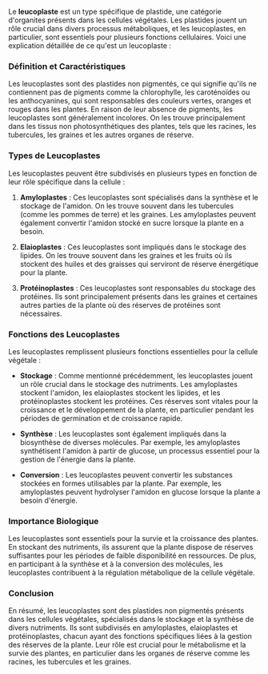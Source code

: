 Le **leucoplaste** est un type spécifique de plastide, une catégorie d'organites présents dans les cellules végétales. Les plastides jouent un rôle crucial dans divers processus métaboliques, et les leucoplastes, en particulier, sont essentiels pour plusieurs fonctions cellulaires. Voici une explication détaillée de ce qu'est un leucoplaste :

### Définition et Caractéristiques

Les leucoplastes sont des plastides non pigmentés, ce qui signifie qu'ils ne contiennent pas de pigments comme la chlorophylle, les caroténoïdes ou les anthocyanines, qui sont responsables des couleurs vertes, oranges et rouges dans les plantes. En raison de leur absence de pigments, les leucoplastes sont généralement incolores. On les trouve principalement dans les tissus non photosynthétiques des plantes, tels que les racines, les tubercules, les graines et les autres organes de réserve.

### Types de Leucoplastes

Les leucoplastes peuvent être subdivisés en plusieurs types en fonction de leur rôle spécifique dans la cellule :

1. **Amyloplastes** : Ces leucoplastes sont spécialisés dans la synthèse et le stockage de l'amidon. On les trouve souvent dans les tubercules (comme les pommes de terre) et les graines. Les amyloplastes peuvent également convertir l'amidon stocké en sucre lorsque la plante en a besoin.

2. **Elaioplastes** : Ces leucoplastes sont impliqués dans le stockage des lipides. On les trouve souvent dans les graines et les fruits où ils stockent des huiles et des graisses qui serviront de réserve énergétique pour la plante.

3. **Protéinoplastes** : Ces leucoplastes sont responsables du stockage des protéines. Ils sont principalement présents dans les graines et certaines autres parties de la plante où des réserves de protéines sont nécessaires.

### Fonctions des Leucoplastes

Les leucoplastes remplissent plusieurs fonctions essentielles pour la cellule végétale :

- **Stockage** : Comme mentionné précédemment, les leucoplastes jouent un rôle crucial dans le stockage des nutriments. Les amyloplastes stockent l'amidon, les elaioplastes stockent les lipides, et les protéinoplastes stockent les protéines. Ces réserves sont vitales pour la croissance et le développement de la plante, en particulier pendant les périodes de germination et de croissance rapide.

- **Synthèse** : Les leucoplastes sont également impliqués dans la biosynthèse de diverses molécules. Par exemple, les amyloplastes synthétisent l'amidon à partir de glucose, un processus essentiel pour la gestion de l'énergie dans la plante.

- **Conversion** : Les leucoplastes peuvent convertir les substances stockées en formes utilisables par la plante. Par exemple, les amyloplastes peuvent hydrolyser l'amidon en glucose lorsque la plante a besoin d'énergie.

### Importance Biologique

Les leucoplastes sont essentiels pour la survie et la croissance des plantes. En stockant des nutriments, ils assurent que la plante dispose de réserves suffisantes pour les périodes de faible disponibilité en ressources. De plus, en participant à la synthèse et à la conversion des molécules, les leucoplastes contribuent à la régulation métabolique de la cellule végétale.

### Conclusion

En résumé, les leucoplastes sont des plastides non pigmentés présents dans les cellules végétales, spécialisés dans le stockage et la synthèse de divers nutriments. Ils sont subdivisés en amyloplastes, elaioplastes et protéinoplastes, chacun ayant des fonctions spécifiques liées à la gestion des réserves de la plante. Leur rôle est crucial pour le métabolisme et la survie des plantes, en particulier dans les organes de réserve comme les racines, les tubercules et les graines.